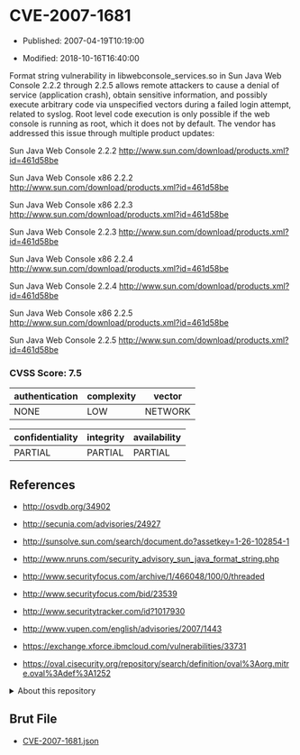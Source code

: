 # CVE-2007-1681

- Published: 2007-04-19T10:19:00

- Modified: 2018-10-16T16:40:00

Format string vulnerability in libwebconsole_services.so in Sun Java Web Console 2.2.2 through 2.2.5 allows remote attackers to cause a denial of service (application crash), obtain sensitive information, and possibly execute arbitrary code via unspecified vectors during a failed login attempt, related to syslog. Root level code execution is only possible if the web console is running as root, which it does not by default. The vendor has addressed this issue through multiple product updates: 

Sun Java Web Console 2.2.2
http://www.sun.com/download/products.xml?id=461d58be


Sun Java Web Console x86 2.2.2 
http://www.sun.com/download/products.xml?id=461d58be


Sun Java Web Console x86 2.2.3 
http://www.sun.com/download/products.xml?id=461d58be


Sun Java Web Console 2.2.3 
http://www.sun.com/download/products.xml?id=461d58be


Sun Java Web Console x86 2.2.4 
http://www.sun.com/download/products.xml?id=461d58be


Sun Java Web Console 2.2.4 
http://www.sun.com/download/products.xml?id=461d58be


Sun Java Web Console x86 2.2.5 
http://www.sun.com/download/products.xml?id=461d58be


Sun Java Web Console 2.2.5 
http://www.sun.com/download/products.xml?id=461d58be


### CVSS Score: **7.5**

| authentication | complexity | vector |
| --- | --- | --- |
| NONE | LOW | NETWORK |

| confidentiality | integrity | availability |
| --- | --- | --- |
| PARTIAL | PARTIAL | PARTIAL |

## References

* http://osvdb.org/34902

* http://secunia.com/advisories/24927

* http://sunsolve.sun.com/search/document.do?assetkey=1-26-102854-1

* http://www.nruns.com/security_advisory_sun_java_format_string.php

* http://www.securityfocus.com/archive/1/466048/100/0/threaded

* http://www.securityfocus.com/bid/23539

* http://www.securitytracker.com/id?1017930

* http://www.vupen.com/english/advisories/2007/1443

* https://exchange.xforce.ibmcloud.com/vulnerabilities/33731

* https://oval.cisecurity.org/repository/search/definition/oval%3Aorg.mitre.oval%3Adef%3A1252

<details>
<summary>About this repository</summary> 

  This repository is part of the project [Live Hack CVE](https://github.com/Live-Hack-CVE). Main website can be found [www.live-hack.org](https://www.live-hack.org) 
  
  Made by [Sn0wAlice](https://github.com/Sn0wAlice) for the people that care about security and need to have a feed of the latest CVEs. Hope you enjoy it, don't forget to star the repo and follow me on [Twitter](https://twitter.com/Sn0wAlice) and [Github](https://github.com/Sn0wAlice). And that is my [personnal website](https://www.alice-snow.me/)

  - [Home Page](https://github.com/Live-Hack-CVE)
  - [Framework](https://github.com/Live-Hack-CVE/cve-framework)
  - [CVE database](https://github.com/Live-Hack-CVE/full_database)
  - [Changelog](https://github.com/Live-Hack-CVE/Changelog)
</details>

## Brut File

* [CVE-2007-1681.json](https://raw.githubusercontent.com/Live-Hack-CVE/full_database/main/cves/2007/CVE-2007-1681.json)

